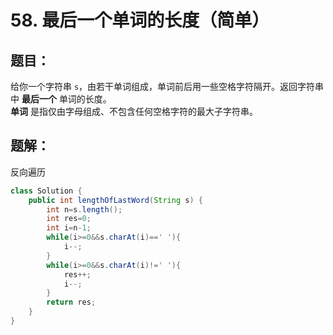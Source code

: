 # 58. 最后一个单词的长度（简单）
## 题目：
给你一个字符串 `s`，由若干单词组成，单词前后用一些空格字符隔开。返回字符串中 **最后一个** 单词的长度。\
**单词** 是指仅由字母组成、不包含任何空格字符的最大子字符串。
## 题解：
反向遍历
```java
class Solution {
    public int lengthOfLastWord(String s) {
        int n=s.length();
        int res=0;
        int i=n-1;
        while(i>=0&&s.charAt(i)==' '){
            i--;
        }
        while(i>=0&&s.charAt(i)!=' '){
            res++;
            i--;
        }
        return res;
    }
}
```